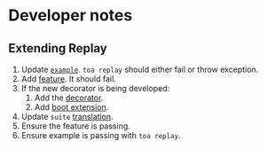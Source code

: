 # Developer notes

## Extending Replay

1. Update [`example`](../example). `toa replay` should either fail or throw exception.
2. Add [feature](/features). It should fail.
3. If the new decorator is being developed:
    1. Add the [decorator](/extensions/sampling/docs/replay.md).
    2. Add [boot extension](/runtime/boot/src/extensions).
4. Update `suite` [translation](./src/.suite/.component/translate.js).
5. Ensure the feature is passing.
6. Ensure example is passing with `toa replay`.
